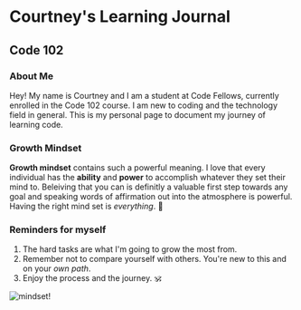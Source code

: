 # Courtney's Learning Journal
## Code 102

### About Me
Hey! My name is Courtney and I am a student at Code Fellows, currently enrolled in the Code 102 course. I am new to coding and the technology field in general. This is my personal page to document my journey of learning code.

### Growth Mindset
  **Growth mindset** contains such a powerful meaning. I love that every individual has the **ability** and **power** to accomplish whatever they set their mind to. Beleiving that you can is definitly a valuable first step towards any goal and speaking words of affirmation out into the atmosphere is powerful. Having the right mind set is *everything*. **:raised_hands:**

###  Reminders for myself
1. The hard tasks are what I'm going to grow the most from.
1. Remember not to compare yourself with others. You're new to this and on your *own path*.
1. Enjoy the process and the journey. :om:

![mindset](https://info.variquest.com/hs-fs/hubfs/PD/Growth%20Mindset%20Webinar%20Graphic.png?width=756&name=Growth%20Mindset%20Webinar%20Graphic.png)!

